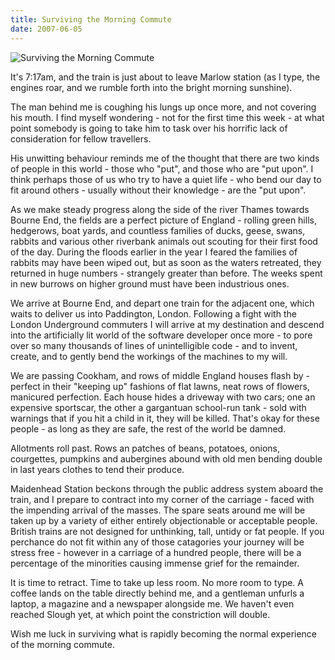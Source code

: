 ```yaml
---
title: Surviving the Morning Commute
date: 2007-06-05
---
```


![Surviving the Morning Commute](https://source.unsplash.com/vP3pnOoCiYE/1600x900)

It's 7:17am, and the train is just about to leave Marlow station (as I type, the engines roar, and we rumble forth into the bright morning sunshine).

The man behind me is coughing his lungs up once more, and not covering his mouth. I find myself wondering - not for the first time this week - at what point somebody is going to take him to task over his horrific lack of consideration for fellow travellers.

His unwitting behaviour reminds me of the thought that there are two kinds of people in this world - those who "put", and those who are "put upon". I think perhaps those of us who try to have a quiet life - who bend our day to fit around others - usually without their knowledge - are the "put upon".

As we make steady progress along the side of the river Thames towards Bourne End, the fields are a perfect picture of England - rolling green hills, hedgerows, boat yards, and countless families of ducks, geese, swans, rabbits and various other riverbank animals out scouting for their first food of the day. During the floods earlier in the year I feared the families of rabbits may have been wiped out, but as soon as the waters retreated, they returned in huge numbers - strangely greater than before. The weeks spent in new burrows on higher ground must have been industrious ones.

We arrive at Bourne End, and depart one train for the adjacent one, which waits to deliver us into Paddington, London. Following a fight with the London Underground commuters I will arrive at my destination and descend into the artificially lit world of the software developer once more - to pore over so many thousands of lines of unintelligible code - and to invent, create, and to gently bend the workings of the machines to my will.

We are passing Cookham, and rows of middle England houses flash by - perfect in their "keeping up" fashions of flat lawns, neat rows of flowers, manicured perfection. Each house hides a driveway with two cars; one an expensive sportscar, the other a gargantuan school-run tank - sold with warnings that if you hit a child in it, they will be killed. That's okay for these people - as long as they are safe, the rest of the world be damned.

Allotments roll past. Rows an patches of beans, potatoes, onions, courgettes, pumpkins and aubergines abound with old men bending double in last years clothes to tend their produce.

Maidenhead Station beckons through the public address system aboard the train, and I prepare to contract into my corner of the carriage - faced with the impending arrival of the masses. The spare seats around me will be taken up by a variety of either entirely objectionable or acceptable people. British trains are not designed for unthinking, tall, untidy or fat people. If you perchance do not fit within any of those catagories your journey will be stress free - however in a carriage of a hundred people, there will be a percentage of the minorities causing immense grief for the remainder.

It is time to retract. Time to take up less room. No more room to type. A coffee lands on the table directly behind me, and a gentleman unfurls a laptop, a magazine and a newspaper alongside me. We haven't even reached Slough yet, at which point the constriction will double.

Wish me luck in surviving what is rapidly becoming the normal experience of the morning commute.